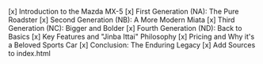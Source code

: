 [x] Introduction to the Mazda MX-5
[x] First Generation (NA): The Pure Roadster
[x] Second Generation (NB): A More Modern Miata
[x] Third Generation (NC): Bigger and Bolder
[x] Fourth Generation (ND): Back to Basics
[x] Key Features and "Jinba Ittai" Philosophy
[x] Pricing and Why it's a Beloved Sports Car
[x] Conclusion: The Enduring Legacy
[x] Add Sources to index.html 